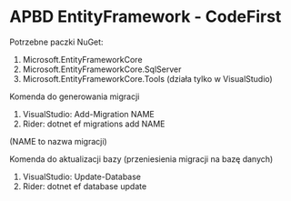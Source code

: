 # APBD EntityFramework - CodeFirst

Potrzebne paczki NuGet:

1. Microsoft.EntityFrameworkCore
2. Microsoft.EntityFrameworkCore.SqlServer
3. Microsoft.EntityFrameworkCore.Tools (działa tylko w VisualStudio)


Komenda do generowania migracji

1. VisualStudio: Add-Migration NAME
2. Rider: dotnet ef migrations add NAME

(NAME to nazwa migracji)

Komenda do aktualizacji bazy (przeniesienia migracji na bazę danych)

1. VisualStudio: Update-Database
2. Rider: dotnet ef database update
